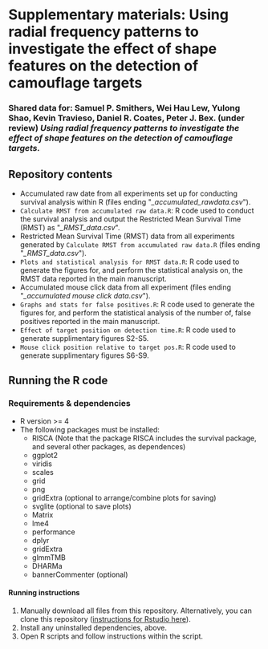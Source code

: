 # Supplementary materials: Using radial frequency patterns to investigate the effect of shape features on the detection of camouflage targets 
### Shared data for: Samuel P. Smithers, Wei Hau Lew, Yulong Shao, Kevin Travieso, Daniel R. Coates, Peter J. Bex. (under review) *Using radial frequency patterns to investigate the effect of shape features on the detection of camouflage targets.*

## Repository contents
- Accumulated raw date from all experiments set up for conducting survival analysis within R (files ending "*_accumulated_rawdata.csv*").
- ```Calculate RMST from accumulated raw data.R```: R code used to conduct the survival analysis and output the Restricted Mean Survival Time (RMST) as "*_RMST_data.csv*".
- Restricted Mean Survival Time (RMST) data from all experiments generated by ```Calculate RMST from accumulated raw data.R``` (files ending "*_RMST_data.csv*").
- ```Plots and statistical analysis for RMST data.R```: R code used to generate the figures for, and perform the statistical analysis on, the RMST data reported in the main manuscript.
- Accumulated mouse click data from all experiment (files ending "*_accumulated mouse click data.csv*").
-  ```Graphs and stats for false positives.R```: R code used to generate the figures for, and perform the statistical analysis of the number of, false positives reported in the main manuscript.
-  ```Effect of target position on detection time.R```: R code used to generate supplimentary figures S2-S5.
-  ```Mouse click position relative to target pos.R```: R code used to generate supplimentary figures S6-S9.

## Running the R code 
### Requirements & dependencies
- R version >= 4
- The following packages must be installed: 
  - RISCA (Note that the package RISCA includes the survival package, and several other packages, as dependences) 
  - ggplot2
  - viridis
  - scales
  - grid
  - png
  - gridExtra (optional to arrange/combine plots for saving)
  - svglite (optional to save plots)
  - Matrix
  - lme4
  - performance
  - dplyr
  - gridExtra
  - glmmTMB
  - DHARMa
  - bannerCommenter (optional)
 
#### Running instructions
1. Manually download all files from this repository. Alternatively, you can clone this repository ([instructions for Rstudio here](https://datacarpentry.org/rr-version-control/03-git-in-rstudio/index.html)). 
2. Install any uninstalled dependencies, above.
3. Open R scripts and follow instructions within the script. 

